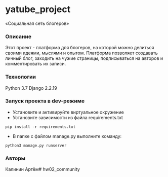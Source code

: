 # yatube_project
«Социальная сеть блогеров»
### Описание
Этот проект - платформа для блогеров, на которой можно делиться своими идеями, мыслями и опытом. Платформа позволяет  создавать личный блог, заходить на чужие страницы, подписываться на авторов и комментировать их записи.

### Технологии
Python 3.7
Django 2.2.19
### Запуск проекта в dev-режиме
- Установите и активируйте виртуальное окружение
- Установите зависимости из файла requirements.txt
```
pip install -r requirements.txt
``` 
- В папке с файлом manage.py выполните команду:
```
python3 manage.py runserver
```
### Авторы
Калинин Артём# hw02_community
